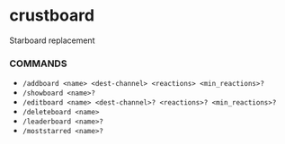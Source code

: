 # crustboard

Starboard replacement

### COMMANDS
- `/addboard <name> <dest-channel> <reactions> <min_reactions>?`
- `/showboard <name>?`
- `/editboard <name> <dest-channel>? <reactions>? <min_reactions>?`
- `/deleteboard <name>`
- `/leaderboard <name>?`
- `/moststarred <name>?`
